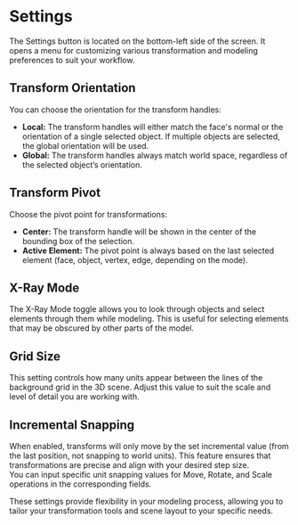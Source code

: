 # Settings  

The Settings button is located on the bottom-left side of the screen. It opens a menu for customizing various transformation and modeling preferences to suit your workflow.  

## Transform Orientation  
You can choose the orientation for the transform handles:  

- **Local:** The transform handles will either match the face's normal or the orientation of a single selected object. If multiple objects are selected, the global orientation will be used.  
- **Global:** The transform handles always match world space, regardless of the selected object’s orientation.  

## Transform Pivot  
Choose the pivot point for transformations:  

- **Center:** The transform handle will be shown in the center of the bounding box of the selection.  
- **Active Element:** The pivot point is always based on the last selected element (face, object, vertex, edge, depending on the mode).  

## X-Ray Mode  
The X-Ray Mode toggle allows you to look through objects and select elements through them while modeling. This is useful for selecting elements that may be obscured by other parts of the model.  

## Grid Size  
This setting controls how many units appear between the lines of the background grid in the 3D scene. Adjust this value to suit the scale and level of detail you are working with.  

## Incremental Snapping  
When enabled, transforms will only move by the set incremental value (from the last position, not snapping to world units). This feature ensures that transformations are precise and align with your desired step size.  
You can input specific unit snapping values for Move, Rotate, and Scale operations in the corresponding fields.  

These settings provide flexibility in your modeling process, allowing you to tailor your transformation tools and scene layout to your specific needs.  
